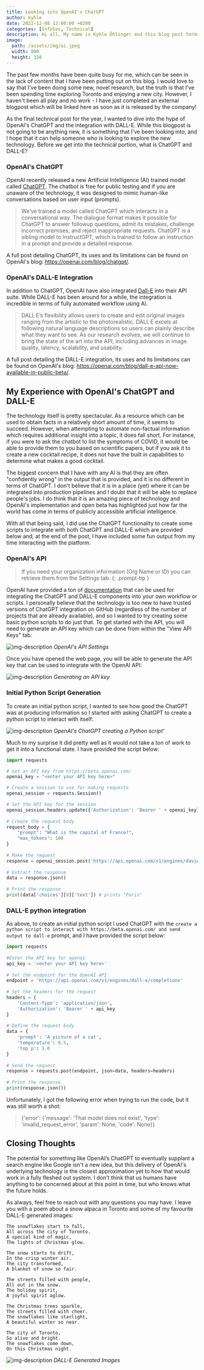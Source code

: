 ```yaml
---
title: Looking into OpenAI's ChatGPT
author: kyhle
date: 2022-12-08 12:00:00 +0200
categories: [InfoSec, Technical]
description: Hi all, My name is Kyhle Öhlinger and this blog post forms part of my personal blog. If you enjoy any of the posts, feel free to reach out and let me know :) 
image:
  path: /assets/img/ai.jpeg
  width: 800
  height: 150
---
```


The past few months have been quite busy for me, which can be seen in the lack of content that I have been putting out on this blog. I would love to say that I've been doing some new, novel research, but the truth is that I've been spending time exploring Toronto and enjoying a new city. However, I haven't been all play and no work - I have just completed an external blogpost which will be linked here as soon as it is released by the company!

As the final technical post for the year, I wanted to dive into the hype of OpenAI's ChatGPT and the integration with DALL-E. While this blogpost is not going to be anything new, it is something that I've been looking into, and I hope that it can help someone who is looking to explore the new technology. Before we get into the technical portion, what is ChatGPT and DALL-E?

### OpenAI's ChatGPT

OpenAI recently released a new Artificial Intelligence (AI) trained model called [ChatGPT](https://beta.openai.com/). The chatbot is free for public testing and if you are unaware of the technology, it was designed to mimic human-like conversations based on user input (prompts).

> We’ve trained a model called ChatGPT which interacts in a conversational way. The dialogue format makes it possible for ChatGPT to answer followup questions, admit its mistakes, challenge incorrect premises, and reject inappropriate requests. ChatGPT is a sibling model to InstructGPT, which is trained to follow an instruction in a prompt and provide a detailed response.

A full post detailing ChatGPT, its uses and its limitations can be found on OpenAI's blog: <https://openai.com/blog/chatgpt/>.

### OpenAI's DALL-E Integration

In addition to ChatGPT, OpenAI have also integrated [Dall-E](https://labs.openai.com/) into their API suite. While DALL-E has been around for a while, the integration is incredible in terms of fully automated workflow using AI.

> DALL·E’s flexibility allows users to create and edit original images ranging from the artistic to the photorealistic. DALL·E excels at following natural language descriptions so users can plainly describe what they want to see. As our research evolves, we will continue to bring the state of the art into the API, including advances in image quality, latency, scalability, and usability.

A full post detailing the DALL-E integration, its uses and its limitations can be found on OpenAI's blog: <https://openai.com/blog/dall-e-api-now-available-in-public-beta/>.

## My Experience with OpenAI's ChatGPT and DALL-E

The technology itself is pretty spectacular. As a resource which can be used to obtain facts in a relatively short amount of time, it seems to succeed. However, when attempting to automate non-factual information which requires additional insight into a topic, it does fall short. For instance, if you were to ask the chatbot to list the symptoms of COVID, it would be able to provide them to you based on scientific papers, but if you ask it to create a new cocktail recipe, it does not have the built in capabilities to determine what makes a good cocktail.

The biggest concern that I have with any AI is that they are often "confidently wrong" in the output that is provided, and it is no different in terms of ChatGPT. I don't believe that it is in a place (yet) where it can be integrated into production pipelines and I doubt that it will be able to replace people's jobs. I do think that it is an amazing piece of technology and OpenAI's implementation and open beta has highlighted just how far the world has come in terms of publicly accessible artificial intelligence. 

With all that being said, I did use the ChatGPT functionality to create some scripts to integrate with both ChatGPT and DALL-E which are provided below and, at the end of the post, I have included some fun output from my time interacting with the platform.

### OpenAI's API

> If you need your organization information (Org Name or ID) you can retrieve them from the Settings tab.
{: .prompt-tip }

OpenAI have provided a ton of [documentation](https://beta.openai.com/docs/introduction) that can be used for integrating the ChatGPT and DALL-E components into your own workflow or scripts. I personally believe that the technology is too new to have trusted versions of ChatGPT integration on GitHub (regardless of the number of projects that are already available), and so I wanted to try creating some basic python scripts to do just that. To get started with the API, you will need to generate an API key which can be done from within the "View API Keys" tab:


![img-description](/assets/img/OpenAi/img1.png)
_OpenAI's API Settings_


Once you have opened the web page, you will be able to generate the API key that can be used to integrate with the OpenAI API:


![img-description](/assets/img/OpenAi/img2.png)
_Generating an API key_


### Initial Python Script Generation

To create an initial python script, I wanted to see how good the ChatGPT was at producing information so I started with asking ChatGPT to create a python script to interact with itself: 

![img-description](/assets/img/OpenAi/img3.png)
_OpenAI's ChatGPT creating a Python script'_

Much to my surprise it did pretty well as it would not take a ton of work to get it into a functional state. I have provided the script below:

```python
import requests

# Get an API key from https://beta.openai.com/
openai_key = "<enter your API key here>"

# Create a session to use for making requests
openai_session = requests.Session()

# Set the API key for the session
openai_session.headers.update({'Authorization': 'Bearer ' + openai_key})
 
# Create the request body
request_body = {
    "prompt": "What is the capital of France?",
    "max_tokens": 100
}
 
# Make the request
response = openai_session.post('https://api.openai.com/v1/engines/davinci/completions', json=request_body)
 
# Extract the response
data = response.json()
 
# Print the response
print(data['choices'][0]['text']) # prints "Paris"
```

### DALL-E python integration

As above, to create an initial python script I used ChatGPT with the `create a python script to interact with https://beta.openai.com/ and send output to dall-e` prompt, and I have provided the script below:

```python
import requests
 
#Enter the API key for openai
api_key = '<enter your API key here>'
 
# Set the endpoint for the OpenAI API
endpoint = 'https://api.openai.com/v1/engines/dall-e/completions'
 
# Set the headers for the request
headers = {
    'Content-Type': 'application/json',
    'Authorization': 'Bearer ' + api_key
}
 
# Define the request body
data = {
    'prompt': 'A picture of a cat',
    'temperature': 0.5,
    'top_p': 1.0
}
 
# Send the request
response = requests.post(endpoint, json=data, headers=headers)
 
# Print the response
print(response.json())
```
 
Unfortunately, I got the following error when trying to run the code, but it was still worth a shot:
> {'error': {'message': 'That model does not exist', 'type': 'invalid_request_error', 'param': None, 'code': None}}
 
## Closing Thoughts
 
The potential for something like OpenAI’s ChatGPT to eventually supplant a search engine like Google isn't a new idea, but this delivery of OpenAI's underlying technology is the closest approximation yet to how that would work in a fully fleshed out system. I don't think that us humans have anything to be concerned about at this point in time, but who knows what the future holds.

As always, feel free to reach out with any questions you may have. I leave you with a poem about a snow alpaca in Toronto and some of my favourite DALL-E generated images:

```text
The snowflakes start to fall,
All across the city of Toronto.
A special kind of magic,
The lights of Christmas glow.
 
The snow starts to drift,
In the crisp winter air.
The city transformed,
A blanket of snow so fair.
 
The streets filled with people,
All out in the snow.
The holiday spirit,
A joyful spirit aglow.
 
The Christmas trees sparkle,
The streets filled with cheer.
The snowflakes like starlight,
A beautiful winter so near.
 
The city of Toronto,
So alive and bright.
The snowflakes come down,
On this Christmas night.
```
 
![img-description](/assets/img/OpenAi/img4.png)
_DALL-E Generated Images_
